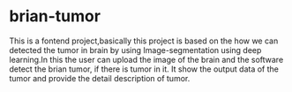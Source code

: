 # brian-tumor
This is a fontend project,basically this project is based on the how we can detected the tumor in brain by using Image-segmentation using deep learning.In this the user can upload the image of the brain and the software detect the brian tumor, if there is tumor in it. It show the output data of the tumor and provide the detail description of tumor.
